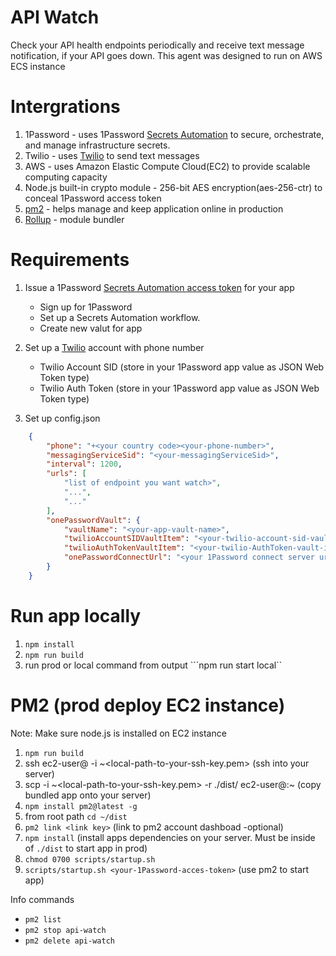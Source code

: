 # API Watch
Check your API health endpoints periodically and receive text message notification,
if your API goes down. This agent was designed to run on AWS ECS instance

# Intergrations
1. 1Password - uses 1Password [Secrets Automation](https://developer.1password.com/docs/connect) to secure, orchestrate, and manage infrastructure secrets.
2. Twilio - uses [Twilio](https://www.twilio.com/) to send text messages
3. AWS - uses Amazon Elastic Compute Cloud(EC2) to provide scalable computing capacity
4. Node.js built-in crypto module -  256-bit AES encryption(aes-256-ctr) to conceal 1Password access token
5. [pm2](https://pm2.keymetrics.io/) - helps manage and keep application online in production
6. [Rollup](https://rollupjs.org/guide/en/#overview) - module bundler

# Requirements
1. Issue a 1Password [Secrets Automation access token](https://developer.1password.com/docs/connect/manage-secrets-automation) for your app
   - Sign up for 1Password
   - Set up a Secrets Automation workflow.
   - Create new valut for app
2. Set up a [Twilio](https://www.twilio.com/) account with phone number
   - Twilio Account SID (store in your 1Password app value as JSON Web Token type)
   - Twilio Auth Token (store in your 1Password app value as JSON Web Token type)

3. Set up config.json
```json
    {
        "phone": "+<your country code><your-phone-number>",
        "messagingServiceSid": "<your-messagingServiceSid>",
        "interval": 1200,
        "urls": [
            "list of endpoint you want watch>",
            "...",
            "..."
        ],
        "onePasswordVault": {
            "vaultName": "<your-app-vault-name>",
            "twilioAccountSIDVaultItem": "<your-twilio-account-sid-vault-item-name>", //do not place secret here only the name of item
            "twilioAuthTokenVaultItem": "<your-twilio-AuthToken-vault-item-name>", //do not place secret here only the name of item
            "onePasswordConnectUrl": "<your 1Password connect server url>"
        }
    }
```

# Run app locally
1. ```npm install```
2. ```npm run build```
3. run prod or local command from output ```npm run start <your-1Password-acces-token> local``

# PM2 (prod deploy EC2 instance)
Note: Make sure node.js is installed on EC2 instance
1. `npm run build`
2. ssh ec2-user@<your-server-ip-address> -i ~<local-path-to-your-ssh-key.pem> (ssh into your server)
3. scp -i ~<local-path-to-your-ssh-key.pem> -r ./dist/ ec2-user@<your-server-ip-address>:~ (copy bundled app onto your server)
4. `npm install pm2@latest -g`
5. from root path `cd ~/dist`
6. `pm2 link <link key>` (link to pm2 account dashboad -optional)
7. `npm install` (install apps dependencies on your server. Must be inside of `./dist` to start app in prod)
8. `chmod 0700 scripts/startup.sh`
9.  `scripts/startup.sh <your-1Password-acces-token>` (use pm2 to start app)

Info commands
- `pm2 list`
- `pm2 stop api-watch`
- `pm2 delete api-watch`